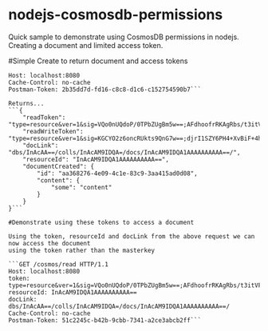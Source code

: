 # nodejs-cosmosdb-permissions
Quick sample to demonstrate using CosmosDB permissions in nodejs. Creating a document and limited access token.

#Simple Create to return document and access tokens

```GET /cosmos/create HTTP/1.1
Host: localhost:8080
Cache-Control: no-cache
Postman-Token: 2b35dd7d-fd16-c8c8-d1c6-c152754590b7```

Returns...
```{
    "readToken": "type=resource&ver=1&sig=VQo0nUQdoP/0TPbZUgBm5w==;AFdhoofrRKAgRbs/t3itVF0oybDDo+idcpGJzP/FhIsrfYPT9qW+6njJoQOWjUmGXgkJ9prmW9Jv0sfgqTMpfujdxkowbKd5TCeW9Ir9Bet8CD3fEQ7Jd+Oii7ZelFHP3a0SLC2IA2o1C3QnRd4vSzdDrU8r/mny+SHSLiOOOy4/S5vswQ0iKM79mtEH+SUODhKroEWjVR3RYxzd6bKjDsAKL6KBaiZOXy5RYE8W6SB6ncJDjOt9iXPKl4mL7EojunrcGQxArQI3HCFNxGUDXLKQ2E87WcqDPVt0Ra5HWFImxDRK6Te4ViDlixbFWA7W;",
    "readWriteToken": "type=resource&ver=1&sig=KGCYO2z6oncRUkts9QnG7w==;djrI1SZY6PH4+XvBiF+4hqQEQBtbwR0Yhk6cS4NQBLB/BSTpu+vL/gbwwQU4DHFLF7uFRoXnbRdhhpBKMSKLyEowmTSci5s13iZ86dLmiy0h5XqPNz+PImJi4tD9BBTTgEvQou8d13V5qik2LNCJdolTuTBDrPKfkfEBnXiPlUNUMtgC4MiP5eToJ/X3+i0SedFy6z0Sa9O5G54W4UqIhrE2+NHrWdNnTmaHxzNy5NDG6XOblhXOMbaqPaWRNCyYj1LwqTHDcWWSx4HSBInsPCdx81GiOt1bM2221hVBIsDHQOwoBEuiEyqLORCvzyxG;",
    "docLink": "dbs/InAcAA==/colls/InAcAM9IDQA=/docs/InAcAM9IDQA1AAAAAAAAAA==/",
    "resourceId": "InAcAM9IDQA1AAAAAAAAAA==",
    "documentCreated": {
        "id": "aa368276-4e09-4c1e-83c9-3aa415ad0d08",
        "content": {
            "some": "content"
        }
    }
}```

#Demonstrate using these tokens to access a document

Using the token, resourceId and docLink from the above request we can now access the document 
using the token rather than the masterkey

```GET /cosmos/read HTTP/1.1
Host: localhost:8080
token: type=resource&ver=1&sig=VQo0nUQdoP/0TPbZUgBm5w==;AFdhoofrRKAgRbs/t3itVF0oybDDo+idcpGJzP/FhIsrfYPT9qW+6njJoQOWjUmGXgkJ9prmW9Jv0sfgqTMpfujdxkowbKd5TCeW9Ir9Bet8CD3fEQ7Jd+Oii7ZelFHP3a0SLC2IA2o1C3QnRd4vSzdDrU8r/mny+SHSLiOOOy4/S5vswQ0iKM79mtEH+SUODhKroEWjVR3RYxzd6bKjDsAKL6KBaiZOXy5RYE8W6SB6ncJDjOt9iXPKl4mL7EojunrcGQxArQI3HCFNxGUDXLKQ2E87WcqDPVt0Ra5HWFImxDRK6Te4ViDlixbFWA7W;
resourceId: InAcAM9IDQA1AAAAAAAAAA==
docLink: dbs/InAcAA==/colls/InAcAM9IDQA=/docs/InAcAM9IDQA1AAAAAAAAAA==/
Cache-Control: no-cache
Postman-Token: 51c2245c-b42b-9cbb-7341-a2ce3abcb2ff```
